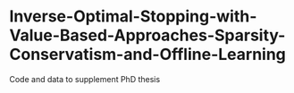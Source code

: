# Inverse-Optimal-Stopping-with-Value-Based-Approaches-Sparsity-Conservatism-and-Offline-Learning
Code and data to supplement PhD thesis
